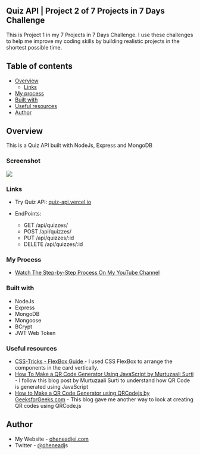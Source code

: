 ## Quiz API | Project 2 of 7 Projects in 7 Days Challenge 

This is Project 1 in my 7 Projects in 7 Days Challenge. I use these challenges to help me improve my coding skills by building realistic projects in the shortest possible time.

## Table of contents

- [Overview](#overview)
  - [Links](#links)
- [My process](#my-process)
- [Built with](#built-with)
- [Useful resources](#useful-resources)
- [Author](#author)

## Overview
This is a Quiz API built with NodeJs, Express and MongoDB

### Screenshot

![](./screenshot.png)

### Links

- Try Quiz API: [quiz-api.vercel.io](https://quiz-api.vercel.io)

- EndPoints:
    - GET /api/quizzes/
    - POST /api/quizzes/
    - PUT /api/quizzes/:id
    - DELETE /api/quizzes/:id

### My Process
- [Watch The Step-by-Step Process On My YouTube Channel](https://www.youtube.com/@oheneadj)

### Built with

- NodeJs
- Express
- MongoDB
- Mongoose
- BCrypt
- JWT Web Token

### Useful resources

- [CSS-Tricks - FlexBox Guide ](https://css-tricks.com/snippets/css/a-guide-to-flexbox/) - I used CSS FlexBox to arrange the components in the card vertically.
- [How To Make a QR Code Generator Using JavaScript by Murtuzaali Surti ](https://dev.to/murtuzaalisurti/how-to-make-a-qr-code-generator-using-vanilla-javascript-3cla) - I follow this blog post by Murtuzaali Surti to understand how QR Code is generated using JavaScript
- [How to Make a QR Code Generator using QRCodejs by GeeksforGeeks.com](https://www.geeksforgeeks.org/how-to-make-a-qr-code-generator-using-qrcode-js/) - This blog gave me another way to look at creating QR codes using QRCode.js

## Author

- My Website - [oheneadjei.com](https://oheneadjei.com)
- Twitter - [@oheneadj](https://www.twitter.com/oheneadj)s
